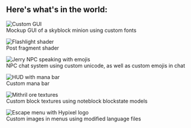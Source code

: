 ## Here's what's in the world:  
![Custom GUI](https://github.com/IanK9988/Demo-Resource-Pack/blob/main/img/1.png?raw=true)  
Mockup GUI of a skyblock minion using custom fonts
<br/>

![Flashlight shader](https://github.com/IanK9988/Demo-Resource-Pack/blob/main/img/2.png?raw=true)  
Post fragment shader
<br/>

![Jerry NPC speaking with emojis](https://github.com/IanK9988/Demo-Resource-Pack/blob/main/img/3.png?raw=true)  
NPC chat system using custom unicode, as well as custom emojis in chat
<br/>

![HUD with mana bar](https://github.com/IanK9988/Demo-Resource-Pack/blob/main/img/4.png?raw=true)  
Custom mana bar
<br/>

![Mithril ore textures](https://github.com/IanK9988/Demo-Resource-Pack/blob/main/img/5.png?raw=true)  
Custom block textures using noteblock blockstate models
<br/>

![Escape menu with Hypixel logo](https://github.com/IanK9988/Demo-Resource-Pack/blob/main/img/6.png?raw=true)  
Custom images in menus using modified language files

